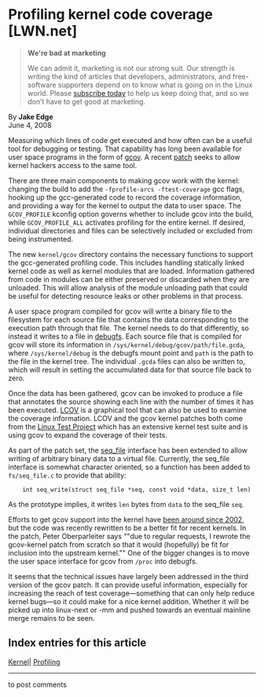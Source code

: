 # Profiling kernel code coverage [LWN.net]

> **We're bad at marketing**
> 
> We can admit it, marketing is not our strong suit. Our strength is writing the kind of articles that developers, administrators, and free-software supporters depend on to know what is going on in the Linux world. Please [subscribe today](/Promo/nsn-bad/subscribe) to help us keep doing that, and so we don’t have to get good at marketing. 

By **Jake Edge**  
June 4, 2008 

Measuring which lines of code get executed and how often can be a useful tool for debugging or testing. That capability has long been available for user space programs in the form of [gcov](http://gcc.gnu.org/onlinedocs/gcc/Gcov.html). A recent [patch](http://lwn.net/Articles/284824/) seeks to allow kernel hackers access to the same tool. 

There are three main components to making gcov work with the kernel: changing the build to add the `-fprofile-arcs -ftest-coverage` gcc flags, hooking up the gcc-generated code to record the coverage information, and providing a way for the kernel to output the data to user space. The `GCOV_PROFILE` kconfig option governs whether to include gcov into the build, while `GCOV_PROFILE_ALL` activates profiling for the entire kernel. If desired, individual directories and files can be selectively included or excluded from being instrumented. 

The new `kernel/gcov` directory contains the necessary functions to support the gcc-generated profiling code. This includes handling statically linked kernel code as well as kernel modules that are loaded. Information gathered from code in modules can be either preserved or discarded when they are unloaded. This will allow analysis of the module unloading path that could be useful for detecting resource leaks or other problems in that process. 

A user space program compiled for gcov will write a binary file to the filesystem for each source file that contains the data corresponding to the execution path through that file. The kernel needs to do that differently, so instead it writes to a file in [debugfs](http://lwn.net/Articles/115405/). Each source file that is compiled for gcov will store its information in `/sys/kernel/debug/gcov/path/file.gcda`, where `/sys/kernel/debug` is the debugfs mount point and `path` is the path to the file in the kernel tree. The individual `.gcda` files can also be written to, which will result in setting the accumulated data for that source file back to zero. 

Once the data has been gathered, gcov can be invoked to produce a file that annotates the source showing each line with the number of times it has been executed. [LCOV](http://ltp.sourceforge.net/coverage/lcov.php) is a graphical tool that can also be used to examine the coverage information. LCOV and the gcov kernel patches both come from the [Linux Test Project](http://ltp.sourceforge.net/) which has an extensive kernel test suite and is using gcov to expand the coverage of their tests. 

As part of the patch set, the [seq_file](http://lwn.net/Articles/22355/) interface has been extended to allow writing of arbitrary binary data to a virtual file. Currently, the seq_file interface is somewhat character oriented, so a function has been added to `fs/seq_file.c` to provide that ability: 
    
    
        int seq_write(struct seq_file *seq, const void *data, size_t len)
    

As the prototype implies, it writes `len` bytes from `data` to the seq_file `seq`. 

Efforts to get gcov support into the kernel have [been around since 2002](http://lwn.net/2002/0207/a/gcov-kernel.php3), but the code was recently rewritten to be a better fit for recent kernels. In the patch, Peter Oberparleiter says ""due to regular requests, I rewrote the gcov-kernel patch from scratch so that it would (hopefully) be fit for inclusion into the upstream kernel."" One of the bigger changes is to move the user space interface for gcov from `/proc` into debugfs. 

It seems that the technical issues have largely been addressed in the third version of the gcov patch. It can provide useful information, especially for increasing the reach of test coverage—something that can only help reduce kernel bugs—so it could make for a nice kernel addition. Whether it will be picked up into linux-next or -mm and pushed towards an eventual mainline merge remains to be seen. 

  
Index entries for this article  
---  
[Kernel](/Kernel/Index)| [Profiling](/Kernel/Index#Profiling)  
  


* * *

to post comments 
